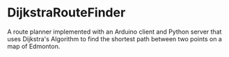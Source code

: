 # DijkstraRouteFinder
A route planner implemented with an Arduino client and Python server that uses Dijkstra's Algorithm to find the shortest path between two points on a map of Edmonton.
